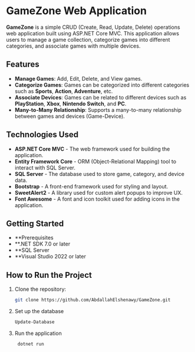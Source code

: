 # GameZone Web Application

**GameZone** is a simple CRUD (Create, Read, Update, Delete) operations web application built using ASP.NET Core MVC. This application allows users to manage a game collection, categorize games into different categories, and associate games with multiple devices.

## Features

- **Manage Games**: Add, Edit, Delete, and View games.
- **Categorize Games**: Games can be categorized into different categories such as **Sports**, **Action**, **Adventure**, etc.
- **Associate Devices**: Games can be related to different devices such as **PlayStation**, **Xbox**, **Nintendo Switch**, and **PC**.
- **Many-to-Many Relationship**: Supports a many-to-many relationship between games and devices (Game-Device).

## Technologies Used

- **ASP.NET Core MVC** - The web framework used for building the application.
- **Entity Framework Core** - ORM (Object-Relational Mapping) tool to interact with SQL Server.
- **SQL Server** - The database used to store game, category, and device data.
- **Bootstrap** - A front-end framework used for styling and layout.
- **SweetAlert2** - A library used for custom alert popups to improve UX.
- **Font Awesome** - A font and icon toolkit used for adding icons in the application.

## Getting Started

- **Prerequisites
- **.NET SDK 7.0 or later
- **SQL Server
- **Visual Studio 2022 or later

## How to Run the Project

1. Clone the repository:
   ```bash
   git clone https://github.com/AbdallahElshenawy/GameZone.git
2. Set up the database
      ```bash
    Update-Database
4. Run the application
   ```bash
    dotnet run


